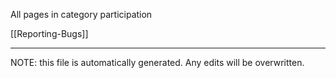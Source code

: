 All pages in category participation

[[Reporting-Bugs]] 

*****
NOTE: this file is automatically generated. Any edits will be overwritten.
